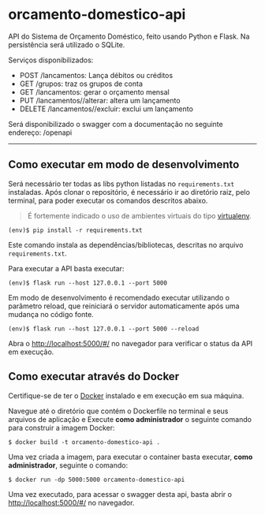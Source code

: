 # orcamento-domestico-api

API do Sistema de Orçamento Doméstico, feito usando Python e Flask. Na persistência será utilizado o SQLite.

Serviços disponibilizados:

- POST /lancamentos: Lança débitos ou créditos
- GET /grupos: traz os grupos de conta
- GET /lancamentos: gerar o orçamento mensal
- PUT /lancamentos/<idLancamento>/alterar: altera um lançamento
- DELETE /lancamentos/<idLancamento>/excluir: exclui um lançamento

Será disponibilizado o swagger com a documentação no seguinte endereço: /openapi

---

## Como executar em modo de desenvolvimento

Será necessário ter todas as libs python listadas no `requirements.txt` instaladas.
Após clonar o repositório, é necessário ir ao diretório raiz, pelo terminal, para poder executar os comandos descritos abaixo.

> É fortemente indicado o uso de ambientes virtuais do tipo [virtualenv](https://virtualenv.pypa.io/en/latest/installation.html).

```shell
(env)$ pip install -r requirements.txt
```

Este comando instala as dependências/bibliotecas, descritas no arquivo `requirements.txt`.

Para executar a API  basta executar:

```shell
(env)$ flask run --host 127.0.0.1 --port 5000
```

Em modo de desenvolvimento é recomendado executar utilizando o parâmetro reload, que reiniciará o servidor
automaticamente após uma mudança no código fonte.

```shell
(env)$ flask run --host 127.0.0.1 --port 5000 --reload
```

Abra o [http://localhost:5000/#/](http://localhost:5000/#/) no navegador para verificar o status da API em execução.

## Como executar através do Docker

Certifique-se de ter o [Docker](https://docs.docker.com/engine/install/) instalado e em execução em sua máquina.

Navegue até o diretório que contém o Dockerfile no terminal e seus arquivos de aplicação e
Execute **como administrador** o seguinte comando para construir a imagem Docker:

```shell
$ docker build -t orcamento-domestico-api .
```

Uma vez criada a imagem, para executar o container basta executar, **como administrador**, seguinte o comando:

```shell
$ docker run -dp 5000:5000 orcamento-domestico-api
```

Uma vez executado, para acessar o swagger desta api, basta abrir o [http://localhost:5000/#/](http://localhost:5000/#/) no navegador.
